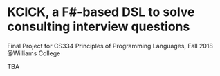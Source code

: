 # KCICK, a F#-based DSL to solve consulting interview questions

Final Project for CS334 Principles of Programming Languages, Fall 2018 @Williams College 

TBA
